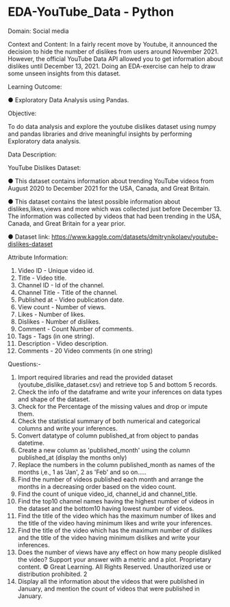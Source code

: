 # EDA-YouTube_Data - Python

Domain: Social media

Context and Content: 
In a fairly recent move by Youtube, it announced the decision to hide the
number of dislikes from users around November 2021. However, the official YouTube Data API allowed you to
get information about dislikes until December 13, 2021. Doing an EDA-exercise can help to draw some unseen
insights from this dataset.

Learning Outcome:

● Exploratory Data Analysis using Pandas.

Objective:

To do data analysis and explore the youtube dislikes dataset using numpy and pandas libraries and drive
meaningful insights by performing Exploratory data analysis.

Data Description:

YouTube Dislikes Dataset:

● This dataset contains information about trending YouTube videos from August 2020 to December 2021
for the USA, Canada, and Great Britain.

● This dataset contains the latest possible information about dislikes,likes,views and more which was
collected just before December 13. The information was collected by videos that had been trending in
the USA, Canada, and Great Britain for a year prior.

● Dataset link: https://www.kaggle.com/datasets/dmitrynikolaev/youtube-dislikes-dataset

Attribute Information:

1. Video ID - Unique video id.
2. Title - Video title.
3. Channel ID - Id of the channel.
4. Channel Title - Title of the channel.
5. Published at - Video publication date.
6. View count - Number of views.
7. Likes - Number of likes.
8. Dislikes - Number of dislikes.
9. Comment - Count Number of comments.
10. Tags - Tags (in one string).
11. Description - Video description.
12. Comments - 20 Video comments (in one string)

Questions:-
1. Import required libraries and read the provided dataset (youtube_dislike_dataset.csv) and retrieve top
5 and bottom 5 records.
2. Check the info of the dataframe and write your inferences on data types and shape of the dataset.
3. Check for the Percentage of the missing values and drop or impute them.
4. Check the statistical summary of both numerical and categorical columns and write your inferences.
5. Convert datatype of column published_at from object to pandas datetime.
6. Create a new column as 'published_month' using the column published_at (display the months only)
7. Replace the numbers in the column published_month as names of the months i,e., 1 as 'Jan', 2 as 'Feb'
and so on.....
8. Find the number of videos published each month and arrange the months in a decreasing order based
on the video count.
9. Find the count of unique video_id, channel_id and channel_title.
10. Find the top10 channel names having the highest number of videos in the dataset and the bottom10
having lowest number of videos.
11. Find the title of the video which has the maximum number of likes and the title of the video having
minimum likes and write your inferences.
12. Find the title of the video which has the maximum number of dislikes and the title of the video having
minimum dislikes and write your inferences.
13. Does the number of views have any effect on how many people disliked the video? Support your
answer with a metric and a plot.
Proprietary content. © Great Learning. All Rights Reserved. Unauthorized use or distribution prohibited. 2
14. Display all the information about the videos that were published in January, and mention the count of
videos that were published in January.
